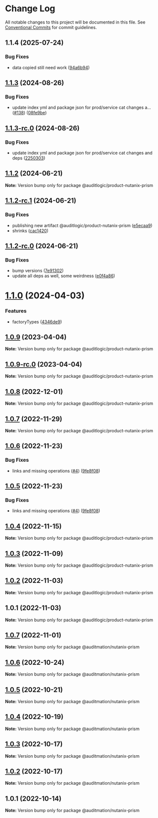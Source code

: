 # Change Log

All notable changes to this project will be documented in this file.
See [Conventional Commits](https://conventionalcommits.org) for commit guidelines.

## 1.1.4 (2025-07-24)


### Bug Fixes

* data copied still need work ([94a6b94](https://github.com/zerobias-org/product/commit/94a6b942fb0516367548599d739529536132755a))





## [1.1.3](https://github.com/auditlogic/product/compare/@auditlogic/product-nutanix-prism@1.1.2...@auditlogic/product-nutanix-prism@1.1.3) (2024-08-26)


### Bug Fixes

* update index yml and package json for prod/service cat changes a… ([#138](https://github.com/auditlogic/product/issues/138)) ([08fe9be](https://github.com/auditlogic/product/commit/08fe9beb1c8457462a19bc69caa02e6212d97e1a))





## [1.1.3-rc.0](https://github.com/auditlogic/product/compare/@auditlogic/product-nutanix-prism@1.1.2...@auditlogic/product-nutanix-prism@1.1.3-rc.0) (2024-08-26)


### Bug Fixes

* update index yml and package json for prod/service cat changes and deps ([2250303](https://github.com/auditlogic/product/commit/225030363a363608240135b7ebed386b28f01e4b))





## [1.1.2](https://github.com/auditlogic/product/compare/@auditlogic/product-nutanix-prism@1.1.2-rc.1...@auditlogic/product-nutanix-prism@1.1.2) (2024-06-21)

**Note:** Version bump only for package @auditlogic/product-nutanix-prism





## [1.1.2-rc.1](https://github.com/auditlogic/product/compare/@auditlogic/product-nutanix-prism@1.1.2-rc.0...@auditlogic/product-nutanix-prism@1.1.2-rc.1) (2024-06-21)


### Bug Fixes

* publishing new artifact @auditlogic/product-nutanix-prism ([e5ecaa9](https://github.com/auditlogic/product/commit/e5ecaa9ebc4a423361deec39cc5c70f045bf86c3))
* shrinks ([cac1420](https://github.com/auditlogic/product/commit/cac14200fefcd8183ab69fe89a47bd3f70f563e9))





## [1.1.2-rc.0](https://github.com/auditlogic/product/compare/@auditlogic/product-nutanix-prism@1.1.0...@auditlogic/product-nutanix-prism@1.1.2-rc.0) (2024-06-21)


### Bug Fixes

* bump versions ([7e91302](https://github.com/auditlogic/product/commit/7e913023b8b312150ed7762c32fbbe616be71de5))
* update all deps as well, some weirdness ([e0f4a86](https://github.com/auditlogic/product/commit/e0f4a864714e2d3de6bbf3da014d5312fe53be2f))





# [1.1.0](https://github.com/auditlogic/product/compare/@auditlogic/product-nutanix-prism@1.0.9...@auditlogic/product-nutanix-prism@1.1.0) (2024-04-03)


### Features

* factoryTypes ([4346de9](https://github.com/auditlogic/product/commit/4346de92693aee892fccf725338ffc7b80ab182b))





## [1.0.9](https://github.com/auditlogic/product/compare/@auditlogic/product-nutanix-prism@1.0.8...@auditlogic/product-nutanix-prism@1.0.9) (2023-04-04)

**Note:** Version bump only for package @auditlogic/product-nutanix-prism





## [1.0.9-rc.0](https://github.com/auditlogic/product/compare/@auditlogic/product-nutanix-prism@1.0.8...@auditlogic/product-nutanix-prism@1.0.9-rc.0) (2023-04-04)

**Note:** Version bump only for package @auditlogic/product-nutanix-prism





## [1.0.8](https://github.com/auditlogic/product/compare/@auditlogic/product-nutanix-prism@1.0.7...@auditlogic/product-nutanix-prism@1.0.8) (2022-12-01)

**Note:** Version bump only for package @auditlogic/product-nutanix-prism





## [1.0.7](https://github.com/auditlogic/product/compare/@auditlogic/product-nutanix-prism@1.0.6...@auditlogic/product-nutanix-prism@1.0.7) (2022-11-29)

**Note:** Version bump only for package @auditlogic/product-nutanix-prism





## [1.0.6](https://github.com/auditlogic/product/compare/@auditlogic/product-nutanix-prism@1.0.4...@auditlogic/product-nutanix-prism@1.0.6) (2022-11-23)


### Bug Fixes

* links and missing operations ([#4](https://github.com/auditlogic/product/issues/4)) ([9fe8f08](https://github.com/auditlogic/product/commit/9fe8f08fe7c57fdb79f991ac35bd6ac2e7dcad38))





## [1.0.5](https://github.com/auditlogic/product/compare/@auditlogic/product-nutanix-prism@1.0.4...@auditlogic/product-nutanix-prism@1.0.5) (2022-11-23)


### Bug Fixes

* links and missing operations ([#4](https://github.com/auditlogic/product/issues/4)) ([9fe8f08](https://github.com/auditlogic/product/commit/9fe8f08fe7c57fdb79f991ac35bd6ac2e7dcad38))





## [1.0.4](https://github.com/auditlogic/product/compare/@auditlogic/product-nutanix-prism@1.0.3...@auditlogic/product-nutanix-prism@1.0.4) (2022-11-15)

**Note:** Version bump only for package @auditlogic/product-nutanix-prism





## [1.0.3](https://github.com/auditlogic/product/compare/@auditlogic/product-nutanix-prism@1.0.2...@auditlogic/product-nutanix-prism@1.0.3) (2022-11-09)

**Note:** Version bump only for package @auditlogic/product-nutanix-prism





## [1.0.2](https://github.com/auditlogic/product/compare/@auditlogic/product-nutanix-prism@1.0.1...@auditlogic/product-nutanix-prism@1.0.2) (2022-11-03)

**Note:** Version bump only for package @auditlogic/product-nutanix-prism





## 1.0.1 (2022-11-03)

**Note:** Version bump only for package @auditlogic/product-nutanix-prism





## [1.0.7](https://github.com/auditmation/store-content/compare/@auditmation/nutanix-prism@1.0.6...@auditmation/nutanix-prism@1.0.7) (2022-11-01)

**Note:** Version bump only for package @auditmation/nutanix-prism





## [1.0.6](https://github.com/auditmation/store-content/compare/@auditmation/nutanix-prism@1.0.5...@auditmation/nutanix-prism@1.0.6) (2022-10-24)

**Note:** Version bump only for package @auditmation/nutanix-prism





## [1.0.5](https://github.com/auditmation/store-content/compare/@auditmation/nutanix-prism@1.0.4...@auditmation/nutanix-prism@1.0.5) (2022-10-21)

**Note:** Version bump only for package @auditmation/nutanix-prism





## [1.0.4](https://github.com/auditmation/store-content/compare/@auditmation/nutanix-prism@1.0.3...@auditmation/nutanix-prism@1.0.4) (2022-10-19)

**Note:** Version bump only for package @auditmation/nutanix-prism





## [1.0.3](https://github.com/auditmation/store-content/compare/@auditmation/nutanix-prism@1.0.2...@auditmation/nutanix-prism@1.0.3) (2022-10-17)

**Note:** Version bump only for package @auditmation/nutanix-prism





## [1.0.2](https://github.com/auditmation/store-content/compare/@auditmation/nutanix-prism@1.0.1...@auditmation/nutanix-prism@1.0.2) (2022-10-17)

**Note:** Version bump only for package @auditmation/nutanix-prism





## 1.0.1 (2022-10-14)

**Note:** Version bump only for package @auditmation/nutanix-prism
